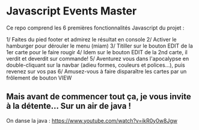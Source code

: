 # Javascript Events Master

Ce repo comprend les 6 premières fonctionnalités Javascript du projet :

1/ Faites du pied footer et admirez le résultat en console
2/ Activer le hamburger pour dérouler le menu (miam)
3/ Titiller sur le bouton EDIT de la 1er carte pour le faire rougir
4/ Idem sur le bouton EDIT de la 2nd carte, il verdit et deverdit sur commande!
5/ Aventurez vous dans l'apocalypse en double-cliquant sur la navbar (adieu formes, couleurs et polices...), puis revenez sur vos pas
6/ Amusez-vous à faire disparaître les cartes par un frôlement de bouton VIEW

## Mais avant de commencer tout ça, je vous invite à la détente... Sur un air de java !

On danse la java : https://www.youtube.com/watch?v=ikR0y0w8Jgw